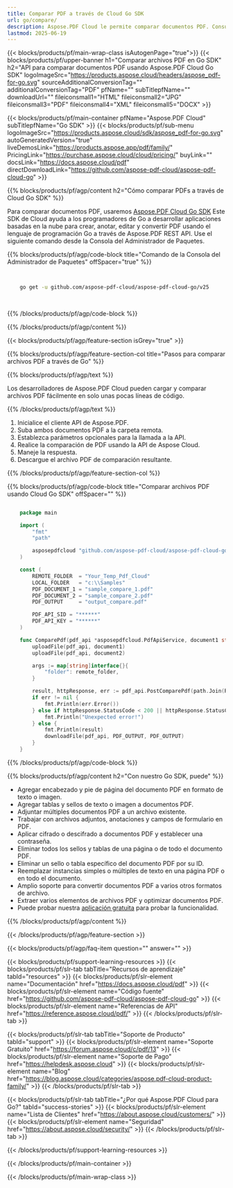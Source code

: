 ```yaml
---
title: Comparar PDF a través de Cloud Go SDK
url: go/compare/
description: Aspose.PDF Cloud le permite comparar documentos PDF. Consulte el código fuente de Go para comparar archivos PDF.
lastmod: 2025-06-19
---
```


{{< blocks/products/pf/main-wrap-class isAutogenPage="true">}}
{{< blocks/products/pf/upper-banner h1="Comparar archivos PDF en Go SDK" h2="API para comparar documentos PDF usando Aspose.PDF Cloud Go SDK" logoImageSrc="https://products.aspose.cloud/headers/aspose_pdf-for-go.svg" sourceAdditionalConversionTag="" additionalConversionTag="PDF" pfName="" subTitlepfName="" downloadUrl="" fileiconsmall1="HTML" fileiconsmall2="JPG" fileiconsmall3="PDF" fileiconsmall4="XML" fileiconsmall5="DOCX" >}}

{{< blocks/products/pf/main-container pfName="Aspose.PDF Cloud" subTitlepfName="Go SDK" >}}
{{< blocks/products/pf/sub-menu logoImageSrc="https://products.aspose.cloud/sdk/aspose_pdf-for-go.svg"
autoGeneratedVersion="true"
liveDemosLink="https://products.aspose.app/pdf/family/" PricingLink="https://purchase.aspose.cloud/cloud/pricing/" buyLink="" docsLink="https://docs.aspose.cloud/pdf"  directDownloadLink="https://github.com/aspose-pdf-cloud/aspose-pdf-cloud-go" >}}

{{% blocks/products/pf/agp/content h2="Cómo comparar PDFs a través de Cloud Go SDK" %}}

Para comparar documentos PDF, usaremos
[Aspose.PDF Cloud Go SDK](https://products.aspose.cloud/pdf/go/)
Este SDK de Cloud ayuda a los programadores de Go a desarrollar aplicaciones basadas en la nube para crear, anotar, editar y convertir PDF usando el lenguaje de programación Go a través de Aspose.PDF REST API. Use el siguiente comando desde la Consola del Administrador de Paquetes.

{{% blocks/products/pf/agp/code-block title="Comando de la Consola del Administrador de Paquetes" offSpacer="true" %}}

```bash

     
    go get -u github.com/aspose-pdf-cloud/aspose-pdf-cloud-go/v25
     
     
```

{{% /blocks/products/pf/agp/code-block %}}

{{% /blocks/products/pf/agp/content %}}

{{< blocks/products/pf/agp/feature-section isGrey="true" >}}

{{% blocks/products/pf/agp/feature-section-col title="Pasos para comparar archivos PDF a través de Go" %}}

{{% blocks/products/pf/agp/text %}}

Los desarrolladores de Aspose.PDF Cloud pueden cargar y comparar archivos PDF fácilmente en solo unas pocas líneas de código.

{{% /blocks/products/pf/agp/text %}}

1. Inicialice el cliente API de Aspose.PDF.
1. Suba ambos documentos PDF a la carpeta remota.
1. Establezca parámetros opcionales para la llamada a la API.
1. Realice la comparación de PDF usando la API de Aspose Cloud.
1. Maneje la respuesta.
1. Descargue el archivo PDF de comparación resultante.

{{% /blocks/products/pf/agp/feature-section-col %}}

{{% blocks/products/pf/agp/code-block title="Comparar archivos PDF usando Cloud Go SDK" offSpacer="" %}}

```go

    package main

    import (
        "fmt"
        "path"

        asposepdfcloud "github.com/aspose-pdf-cloud/aspose-pdf-cloud-go/v25"
    )

    const (
        REMOTE_FOLDER  = "Your_Temp_Pdf_Cloud"
        LOCAL_FOLDER   = "c:\\Samples"
        PDF_DOCUMENT_1 = "sample_compare_1.pdf"
        PDF_DOCUMENT_2 = "sample_compare_2.pdf"
        PDF_OUTPUT     = "output_compare.pdf"

        PDF_API_SID = "******"
        PDF_API_KEY = "******"
    )

    func СomparePdf(pdf_api *asposepdfcloud.PdfApiService, document1 string, document2 string, output_document string, remote_folder string) {
        uploadFile(pdf_api, document1)
        uploadFile(pdf_api, document2)

        args := map[string]interface{}{
            "folder": remote_folder,
        }

        result, httpResponse, err := pdf_api.PostComparePdf(path.Join(REMOTE_FOLDER, document1), path.Join(REMOTE_FOLDER, document2), path.Join(REMOTE_FOLDER, output_document), args)
        if err != nil {
            fmt.Println(err.Error())
        } else if httpResponse.StatusCode < 200 || httpResponse.StatusCode > 299 {
            fmt.Println("Unexpected error!")
        } else {
            fmt.Println(result)
            downloadFile(pdf_api, PDF_OUTPUT, PDF_OUTPUT)
        }
    }
```

{{% /blocks/products/pf/agp/code-block %}}

{{% blocks/products/pf/agp/content h2="Con nuestro Go SDK, puede" %}}

+ Agregar encabezado y pie de página del documento PDF en formato de texto o imagen.
+ Agregar tablas y sellos de texto o imagen a documentos PDF.
+ Adjuntar múltiples documentos PDF a un archivo existente.
+ Trabajar con archivos adjuntos, anotaciones y campos de formulario en PDF.
+ Aplicar cifrado o descifrado a documentos PDF y establecer una contraseña.
+ Eliminar todos los sellos y tablas de una página o de todo el documento PDF.
+ Eliminar un sello o tabla específico del documento PDF por su ID.
+ Reemplazar instancias simples o múltiples de texto en una página PDF o en todo el documento.
+ Amplio soporte para convertir documentos PDF a varios otros formatos de archivo.
+ Extraer varios elementos de archivos PDF y optimizar documentos PDF.
+ Puede probar nuestra [aplicación gratuita](https://products.aspose.app/pdf/) para probar la funcionalidad.

{{% /blocks/products/pf/agp/content %}}

{{< /blocks/products/pf/agp/feature-section >}}

{{< blocks/products/pf/agp/faq-item question="" answer="" >}}

{{< blocks/products/pf/support-learning-resources >}}
{{< blocks/products/pf/slr-tab tabTitle="Recursos de aprendizaje" tabId="resources" >}}
{{< blocks/products/pf/slr-element name="Documentación" href="https://docs.aspose.cloud/pdf" >}}
{{< blocks/products/pf/slr-element name="Código fuente" href="https://github.com/aspose-pdf-cloud/aspose-pdf-cloud-go" >}}
{{< blocks/products/pf/slr-element name="Referencias de API" href="https://reference.aspose.cloud/pdf/" >}}
{{< /blocks/products/pf/slr-tab >}}

{{< blocks/products/pf/slr-tab tabTitle="Soporte de Producto" tabId="support" >}}
{{< blocks/products/pf/slr-element name="Soporte Gratuito" href="https://forum.aspose.cloud/c/pdf/13" >}}
{{< blocks/products/pf/slr-element name="Soporte de Pago" href="https://helpdesk.aspose.cloud" >}}
{{< blocks/products/pf/slr-element name="Blog" href="https://blog.aspose.cloud/categories/aspose.pdf-cloud-product-family/" >}}
{{< /blocks/products/pf/slr-tab >}}

{{< blocks/products/pf/slr-tab tabTitle="¿Por qué Aspose.PDF Cloud para Go?" tabId="success-stories" >}}
{{< blocks/products/pf/slr-element name="Lista de Clientes" href="https://about.aspose.cloud/customers/" >}}
{{< blocks/products/pf/slr-element name="Seguridad" href="https://about.aspose.cloud/security/" >}}
{{< /blocks/products/pf/slr-tab >}}

{{< /blocks/products/pf/support-learning-resources >}}

{{< /blocks/products/pf/main-container >}}

{{< /blocks/products/pf/main-wrap-class >}}



